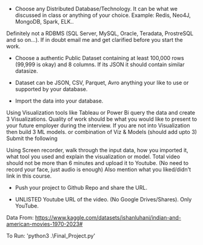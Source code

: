- Choose any Distributed Database/Technology. It can be what we discussed in class or anything of your choice.
Example: Redis, Neo4J, MongoDB, Spark, ELK..

Definitely not a RDBMS (SQL Server, MySQL, Oracle, Teradata, ProstreSQL and so on...). If in doubt email me and get clarified before you start the work.

- Choose a authentic Public Dataset containing at least 100,000 rows (99,999 is okay) and 8 columns. If its JSON it should contain similar datasize.

- Dataset can be JSON, CSV, Parquet, Avro anything your like to use or supported by your database.

- Import the data into your database.

Using Visualization tools like Tableau or Power Bi query the data and create 3  Visualizations. Quality of work should be what you would like to present to your future employer during the interview.
If you are not into Visualization then build 3 ML models.
or combination of Viz & Models (should add upto 3)
Submit the following

Using Screen recorder, walk through the input data, how you imported it, what tool you used and explain the visualization or model. Total video should not be more than 6 minutes and upload it to Youtube. (No need to record your face, just audio is enough)
Also mention what you liked/didn't link in this course.
- Push your project to Github Repo and share the URL.

- UNLISTED Youtube URL of the video. (No Google Drives/Shares). Only YouTube.

Data From:
https://www.kaggle.com/datasets/ishanluhani/indian-and-american-movies-1970-2023#

To Run: 'python3 .\Final_Project.py'